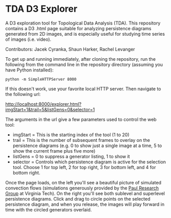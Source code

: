 # TDA D3 Explorer

A D3 exploration tool for Topological Data Analysis (TDA). This repository contains a D3 .html page suitable for analyzing persistence diagrams generated from 2D images, and is especially useful for studying time series of images (i.e. video). 


Contributors:
Jacek Cyranka,
Shaun Harker,
Rachel Levanger


To get up and running immediately, after cloning the repository, run the following from the command line in the repository directory (assuming you have Python installed):

`python -m SimpleHTTPServer 8000`

If this doesn't work, use your favorite local HTTP server. Then navigate to the following url:

[http://localhost:8000/explorer.html?imgStart=1&trail=5&listGens=0&selector=1](http://localhost:8000/explorer.html?imgStart=1&trail=5&listGens=0&selector=1)

The arguments in the url give a few parameters used to control the web tool:
* imgStart = This is the starting index of the tool (1 to 20)
* trail = This is the number of subsequent frames to overlay on the persistence diagrams (e.g. 0 to show just a single image at a time, 5 to show the current frame plus five more)
* listGens = 0 to suppress a generator listing, 1 to show it
* selector = Controls which persistence diagram is active for the selection tool. Choose 1 for top left, 2 for top right, 3 for bottom left, and 4 for bottom right.

Once the page loads, on the left you'll see a beautiful picture of simulated convection flows (simulations generously provided by the [Paul Research Group](http://www.me.vt.edu/mpaul/) at Virginia Tech). On the right you'll see both sublevel and superlevel persistence diagrams. Click and drag to circle points on the selected persistence diagram, and when you release, the images will play forward in time with the circled generators overlaid.